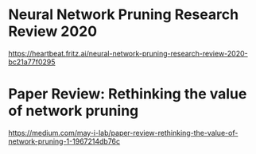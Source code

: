 # Neural Network Pruning Research Review 2020
https://heartbeat.fritz.ai/neural-network-pruning-research-review-2020-bc21a77f0295

# Paper Review: Rethinking the value of network pruning
https://medium.com/may-i-lab/paper-review-rethinking-the-value-of-network-pruning-1-1967214db76c

